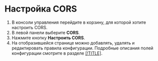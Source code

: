 # Настройка CORS

1. В консоли управления перейдите в корзину, для которой хотите настроить CORS.
2. В левой панели выберите **CORS**.
3. Нажмите кнопку **Настроить CORS**.
4. На отобразившейся странице можно добавлять, удалять и редактировать правила конфигурации. Подробные описания полей конфигурации смотрите в разделе [[!TITLE]](configuration.md).